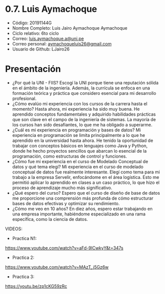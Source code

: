 # 0.7. Luis Aymachoque
- Código: 20191144G
- Nombre Completo: Luis Jairo Aymachoque Aymachoque
- Ciclo relativo: 6to ciclo
- Correo: luis.aymachoque.a@uni.pe
- Correo personal: aymachoqueluis26@gmail.com
- Usuario de Github: LJairo26
# Presentación
- ¿Por qué la UNI - FIIS?
 Escogí la UNI porque tiene una reputación sólida en el ámbito de la ingeniería. Además, la currícula se enfoca en una formación teórica y práctica que considero esencial para mi desarrollo profesional.
- ¿Cómo evalúo mi experiencia con los cursos de la carrera hasta el momento?
 Hasta ahora, mi experiencia ha sido muy buena. He aprendido conceptos fundamentales y adquirido habilidades prácticas que son clave en el campo de la ingeniería de sistemas. La mayoría de los cursos han sido desafiantes, lo que me ha obligado a superarme.
- ¿Cuál es mi experiencia en programación y bases de datos?
  Mi experiencia en programación se limita principalmente a lo que he aprendido en la universidad hasta ahora. He tenido la oportunidad de trabajar con conceptos básicos en lenguajes como Java y Python, donde he hecho proyectos sencillos que abarcan lo esencial de la programación, como estructuras de control y funciones. 
- ¿Cómo fue mi experiencia en el curso de Modelado Conceptual de datos y
qué tema elegí?
Mi experiencia en el curso de modelado conceptual de datos fue realmente interesante. Elegí como tema para mi trabajo a la empresa Servelir, enfocándome en el área logística. Esto me permitió aplicar lo aprendido en clases a un caso práctico, lo que hizo el proceso de aprendizaje mucho más significativo.
- ¿Qué espero del curso?
 Espero que el curso de diseño de base de datos me proporcione una comprensión más profunda de cómo estructurar bases de datos efectivas y optimizar su rendimiento.
- ¿Cómo me veo en 10 años?
 En diez años, espero estar trabajando en una empresa importante, habiéndome especializado en una rama específica, como la ciencia de datos.

VIDEOS:
* Practica N1:
  
https://www.youtube.com/watch?v=aFd-9lCwkyY&t=347s

* Practica 2:

https://www.youtube.com/watch?v=MAzT_j5Gz6w

* Practica 3:

https://youtu.be/zp1cKG59zRc
